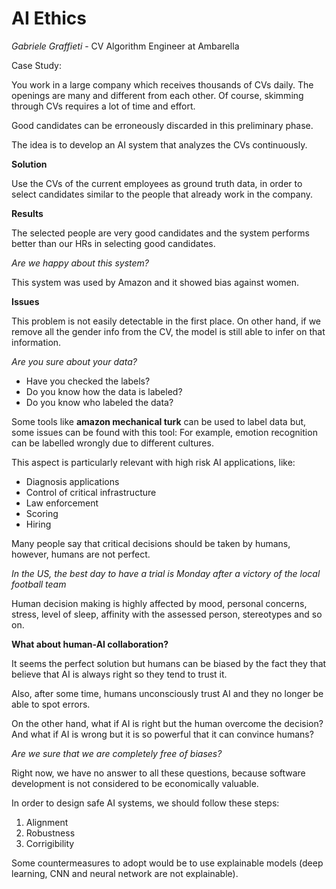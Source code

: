 # AI Ethics

*Gabriele Graffieti* - CV Algorithm Engineer at Ambarella

Case Study:

You work in a large company which receives thousands of CVs daily.
The openings are many and different from each other. Of course, skimming through CVs requires a lot of time and effort.

Good candidates can be erroneously discarded in this preliminary phase.

The idea is to develop an AI system that analyzes the CVs continuously.

**Solution**

Use the CVs of the current employees as ground truth data, in order to select candidates similar to the people that already work in the company.

**Results**

The selected people are very good candidates and the system performs better than our HRs in selecting good candidates.

*Are we happy about this system?*

This system was used by Amazon and it showed bias against women.

**Issues**

This problem is not easily detectable in the first place.
On other hand, if we remove all the gender info from the CV, the model is still able to infer on that information.

*Are you sure about your data?*

- Have you checked the labels?
- Do you know how the data is labeled?
- Do you know who labeled the data?

Some tools like **amazon mechanical turk** can be used to label data but, some issues can be found with this tool:
For example, emotion recognition can be labelled wrongly due to different cultures.

This aspect is particularly relevant with high risk AI applications, like:

- Diagnosis applications
- Control of critical infrastructure
- Law enforcement
- Scoring
- Hiring

Many people say that critical decisions should be taken by humans, however, humans are not perfect.

*In the US, the best day to have a trial is Monday after a victory of the local football team*

Human decision making is highly affected by mood, personal concerns, stress, level of sleep, affinity with the assessed person, stereotypes and so on.

**What about human-AI collaboration?**

It seems the perfect solution but humans can be biased by the fact they that believe that AI is always right so they tend to trust it.

Also, after some time, humans unconsciously trust AI and they no longer be able to spot errors.

On the other hand, what if AI is right but the human overcome the decision?
And what if AI is wrong but it is so powerful that it can convince humans?

*Are we sure that we are completely free of biases?*

Right now, we have no answer to all these questions, because software development is not considered to be economically valuable.

In order to design safe AI systems, we should follow these steps:

1. Alignment 
2. Robustness
3. Corrigibility 

Some countermeasures to adopt would be to use explainable models (deep learning, CNN and neural network are not explainable).






